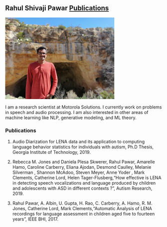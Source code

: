 ## Rahul Shivaji Pawar 		                          [Publications](Publications.md)		

<img src="assets/rahul_image.jpg" width="350">

I am a research scientist at Motorola Solutions. I currently work on problems in speech and audio processing. I am also interested in other areas of machine learning like NLP, generative modeling, and ML theory.

### Publications

1. Audio Diarization for LENA data and its application to computing language behavior statistics for individuals with autism, Ph.D Thesis, Georgia Institute of Technology, 2019.

2. Rebecca M. Jones and Daniela Plesa Skwerer, Rahul Pawar, Amarelle Hamo, Caroline Carberry, Eliana Ajodan,
Desmond Caulley, Melanie Silverman , Shannon McAdoo, Steven Meyer, Anne Yoder , Mark Clements, Catherine
Lord, Helen Tager-Flusberg,“How effective is LENA in detecting speech vocalizations and language produced by
children and adolescents with ASD in different contexts ?”, Autism Research, 2019.

3. Rahul Pawar, A. Albin, U. Gupta, H. Rao, C. Carberry, A. Hamo, R. M. Jones, Catherine Lord, Mark
Clements,“Automatic Analysis of LENA recordings for language assessment in children aged five to fourteen years”,
IEEE BHI, 2017.
